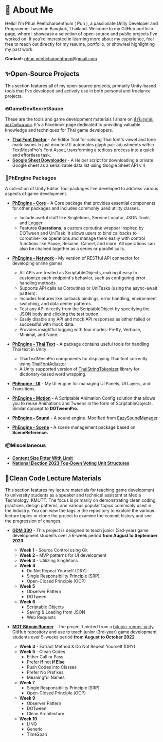 # 👋 About Me
Hello! I'm Phun Peeticharoenthum ( Pun ), a passionate Unity Developer and Programmer based in Bangkok, Thailand. Welcome to my GitHub portfolio page, where I showcase a selection of open-source and public projects I've worked on. If you're interested in learning more about my experience, feel free to reach out directly for my resume, portfolio, or showreel highlighting my past work.

**Contact:** phun.peeticharoenthum@gmail.com

 ## ✨Open-Source Projects
This section features all of my open-source projects, primarily Unity-based tools that I’ve developed and actively use in both personal and freelance projects.

### 🔥GameDevSecretSauce
These are the tools and game development materials I share on [น้ำจิ้มสูตรลับของนักพัฒนาเกม](https://www.facebook.com/GameDevSecretSauce/). It's a Facebook page dedicated to providing valuable knowledge and techniques for Thai game developers.
- [**Thai Font Doctor**](https://github.com/phanphantz/GameDevSecretSauce/tree/main/ThaiFontDoctor) - An Editor Tool for solving Thai font's vowel and tone mark issues in just minutes! It automates glyph pair adjustments within TextMeshPro's Font Asset, transforming a tedious process into a quick and effortless task.
- [**Google Sheet Downloader**](https://github.com/phanphantz/GameDevSecretSauce/tree/main/GoogleSheetDownloader) - A Helper script for downloading a private Google sheet as a serializable data list using Google Sheet API v.4

### 🔧PhEngine Packages
A collection of Unity Editor Tool packages I’ve developed to address various aspects of game development.
- [**PhEngine - Core**](https://github.com/phanphantz/PhEngine-Core) - A Core package that provides essential components for other packages and includes commonly used utility classes.
  - Include useful stuff like Singletions, Service Locator, JSON Tools, and Logger
  - Features **Operations**, a custom coroutine wrapper inspired by DOTween and UniTask. It allows users to bind callbacks to coroutine-like operations and manage them easily with control functions like Pause, Resume, Cancel, and more. All operations can also be chained together as a series or parallel calls.
 
- [**PhEngine - Network**](https://github.com/phanphantz/PhEngine-Network) - My version of RESTful API connector for developing online games
  - All APIs are treated as ScriptableObjects, making it easy to customize each endpoint's behavior, such as configuring error handling methods.
  - Supports API calls as Coroutines or UniTasks (using the async-await pattern).
  - Includes features like callback bindings, error handling, environment switching, and data center patterns.
  - Test any API directly from the ScriptableObject by specifying the JSON body and clicking the test button.
  - Easily disable any API and mock API responses as either failed or successful with mock data.
  - Provides insightful logging with four modes: Pretty, Verbose, Minimal, and None.
  
- [**PhEngine - Thai Text**](https://github.com/phanphantz/PhEngine-ThaiText) - A package contains useful tools for handling Thai text in Unity
  - ThaiTextMeshPro components for displaying Thai font correctly using [ThaiFontAdjustor](https://github.com/SaladLab/Unity3D.ThaiFontAdjuster)
  - A Unity supported version of [ThaiStringTokenizer](https://github.com/chaiwatmat/ThaiStringTokenizer) library for dictionary-based word wrapping.
  
- [**PhEngine - UI**](https://github.com/phanphantz/PhEngine-UI) - My UI engine for managing UI Panels, UI Layers, and Transitions.
- [**PhEngine - Motion**](https://github.com/phanphantz/PhEngine-Motion) - A Scriptable Animation Config solution that allows you to reuse Animations and Tweens in the form of ScriptableObjects. Similar concept to **DOTweenPro.**
- [**PhEngine - Sound**](https://github.com/phanphantz/PhEngine-Sound) - A sound engine. Modified from [EazySoundManager](https://github.com/JackM36/Eazy-Sound-Manager)
- [**PhEngine - Scene**](https://github.com/phanphantz/PhEngine-Scene) - A scene management package based on **SceneReference.**

### 📦Miscellaneous
- [**Content Size Fitter With Limit**](https://github.com/phanphantz/Unity3D.ContentSizeFitterWithLimit)
- [**National Election 2023 Top-Down Voting Unit Structures**](https://github.com/phanphantz/th-vote-66-top-down-structures)

 ## 🥋Clean Code Lecture Materials
This section features my lecture materials for teaching game development to university students as a speaker and technical assistant at Media Technology, KMUTT. The focus is primarily on demonstrating clean coding practices, design patterns, and various popular topics commonly used in the industry. You can view the tags in the repository to explore the various lecture topics or clone the project to examine the commit history and see the progression of changes.

- [**GDM 330**](https://github.com/phanphantz/GDM330) - This project is designed to teach junior (3rd-year) game development students over a 6-week period **from August to September 2023**
  - **Week 1** - Source Control using Git
  - **Week 2** - MVP patterns for UI development
  - **Week 3** - Utilizing Singletons
  - **Week 4**
    - Do Not Repeat Yourself (DRY)
    - Single Responsibility Principle (SRP)
    - Open-Closed Principle (OCP)
  - **Week 5**
    - Observer Pattern
    - DOTween
  - **Week 6**
    - Scriptable Objects
    - Saving & Loading from JSON
    - Web Requests
   
- [**MDT Bitcoin Runner**](https://github.com/phanphantz/MDTBitcoinRunner123) - The project I picked from a [bitcoin-runner-unity](https://github.com/berkanuslu/bitcoin-runner-unity) GitHub repository and use to teach junior (3rd-year) game development students over 5-weeks period **from August to October 2022**
  - **Week 3** - Extract Method & Do Not Repeat Yourself (DRY)
  - **Week 5** - Clean Codes
    -  Either Call or Pass
    -  Prefer **If** not **If Else**
    -  Push Codes into Classes
    -  Prefer No Prefixes
    -  Meaningful Names
  - **Week 7** 
    - Single Responsibility Principle (SRP)
    - Open-Closed Principle (OCP)
  - **Week 9**
    - Observer Pattern
    - DOTween
    - Clean Architecture
  - **Week 10**
      - LINQ
      - Generic
      - TimeSpan
